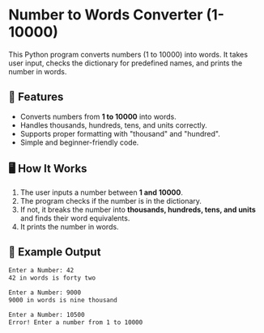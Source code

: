 # Number to Words Converter (1-10000)

This Python program converts numbers (1 to 10000) into words. It takes user input, checks the dictionary for predefined names, and prints the number in words.

## 🚀 Features
- Converts numbers from **1 to 10000** into words.
- Handles thousands, hundreds, tens, and units correctly.
- Supports proper formatting with "thousand" and "hundred".
- Simple and beginner-friendly code.

## 🖥️ How It Works
1. The user inputs a number between **1 and 10000**.
2. The program checks if the number is in the dictionary.
3. If not, it breaks the number into **thousands, hundreds, tens, and units** and finds their word equivalents.
4. It prints the number in words.

## 📜 Example Output
```bash
Enter a Number: 42
42 in words is forty two

Enter a Number: 9000
9000 in words is nine thousand

Enter a Number: 10500
Error! Enter a number from 1 to 10000
